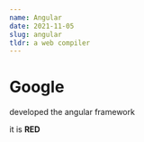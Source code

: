 ```yaml
---
name: Angular
date: 2021-11-05
slug: angular
tldr: a web compiler
---
```


# Google

developed the angular framework

it is **RED**
